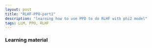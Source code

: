```yaml
---
layout: post
title: "RLHF-PPO-part1"
description: "learning how to use PPO to do RLHF with phi2 model"
tags: LLM, PPO, RLHF
---
```




### Learning material 


